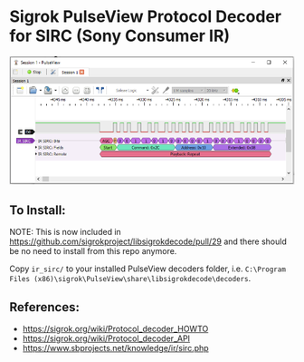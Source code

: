 # Sigrok PulseView Protocol Decoder for SIRC (Sony Consumer IR)

![](https://github.com/Knio/pulseview_ir_sirc/raw/master/capture.png "Example PulseView Session")


## To Install:

NOTE: This is now included in https://github.com/sigrokproject/libsigrokdecode/pull/29 and there should be no need to install from this repo anymore.

Copy `ir_sirc/` to your installed PulseView decoders folder, i.e. `C:\Program Files (x86)\sigrok\PulseView\share\libsigrokdecode\decoders`.


## References:

- https://sigrok.org/wiki/Protocol_decoder_HOWTO
- https://sigrok.org/wiki/Protocol_decoder_API
- https://www.sbprojects.net/knowledge/ir/sirc.php
